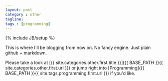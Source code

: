 ```yaml
---
layout: post
category : other
tagline: 
tags : [programming]
---
```

{% include JB/setup %}

This is where I'll be blogging from now on. No fancy engine. Just plain github + markdown.

Please take a look at [{{ site.categories.other.first.title }}]({{ BASE_PATH }}{{ site.categories.other.first.url }})
or jump right into [Programming]({{ BASE_PATH }}{{ site.tags.programming.first.url }}) if you'd like.